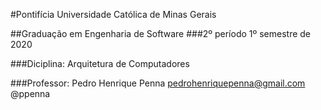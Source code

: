 #Pontifícia Universidade Católica de Minas Gerais

##Graduação em Engenharia de Software
###2º período 1º semestre de 2020

###Diciplina:
Arquitetura de Computadores

###Professor:
Pedro Henrique Penna
pedrohenriquepenna@gmail.com
@ppenna


